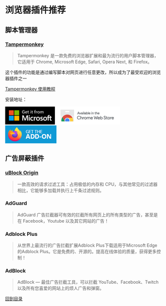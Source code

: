 # 浏览器插件推荐

## 脚本管理器

### [Tampermonkey](https://www.tampermonkey.net/)

>Tampermonkey 是一款免费的浏览器扩展和最为流行的用户脚本管理器，它适用于 Chrome, Microsoft Edge, Safari, Opera Next, 和 Firefox。

这个插件的功能是通过编写脚本对网页进行任意更改，所以成为了最受欢迎的浏览器插件之一

[Tampermonkey 使用教程](https://github.com/XTsat/Tampermonkey-Guide)

安装地址：

[![Edge 外接程序 BETA](/Photo/Badge/edge.png)](https://microsoftedge.microsoft.com/addons/detail/iikmkjmpaadaobahmlepeloendndfphd)
[![Chrome 网上应用店](/Photo/Badge/chrome.png)](https://microsoftedge.microsoft.com/addons/detail/iikmkjmpaadaobahmlepeloendndfphd)
[![Firefox 附加组件](/Photo/Badge/firefox.png)](https://addons.mozilla.org/en-US/firefox/addon/tampermonkey/)

## 广告屏蔽插件

### [uBlock Origin](https://github.com/gorhill/uBlock)

>一款高效的请求过滤工具：占用极低的内存和 CPU，与其他常见的过滤器相比，它能够多加载并执行上千条过滤规则。

### AdGuard

>AdGuard 广告拦截器可有效的拦截所有网页上的所有类型的广告，甚至是在 Facebook，Youtube 以及其它网站的广告！

### Adblock Plus

>从世界上最流行的广告拦截扩展Adblock Plus下载适用于Microsoft Edge的Adblock Plus。它是免费的、开源的。提高在线体验的质量，获得更多控制！

### AdBlock

>AdBlock — 最佳广告拦截工具，可以拦截 YouTube、Facebook、Twitch 以及所有您喜爱的网站上的烦人广告和弹窗。

[回到目录](/README.md)